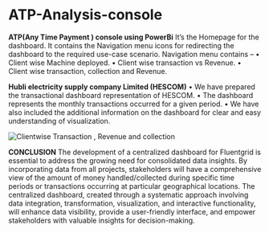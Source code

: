 # ATP-Analysis-console
**ATP(Any Time Payment ) console using PowerBi**
It’s the Homepage for the dashboard.
It contains the Navigation menu icons for redirecting the dashboard to the required use-case 
scenario. 
Navigation menu contains –
• Client wise Machine deployed.
• Client wise transaction vs Revenue.
• Client wise transaction, collection and Revenue.


**Hubli electricity supply company Limited (HESCOM)**
• We have prepared the transactional dashboard representation of HESCOM.
• The dashboard represents the monthly transactions occurred for a given period.
• We have also included the additional information on the dashboard for clear and easy 
understanding of visualization.

![Clientwise Transaction , Revenue and collection](https://github.com/yashmitha-pentakota/ATP-Analysis-console/assets/107903490/563406c2-518d-4285-a731-569657e2c531)

**CONCLUSION**
The development of a centralized dashboard for Fluentgrid is essential to address the growing need 
for consolidated data insights. By incorporating data from all projects, stakeholders will have a 
comprehensive view of the amount of money handled/collected during specific time periods or 
transactions occurring at particular geographical locations. The centralized dashboard, created 
through a systematic approach involving data integration, transformation, visualization, and 
interactive functionality, will enhance data visibility, provide a user-friendly interface, and empower 
stakeholders with valuable insights for decision-making.
